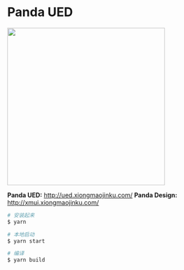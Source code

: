 # Panda UED

<img src="https://o4j4l4n7h.qnssl.com/2017-09-20-icon.png" width="360" />

**Panda UED:** <http://ued.xiongmaojinku.com/>
**Panda Design:** <http://xmui.xiongmaojinku.com/>

```bash
# 安装起来
$ yarn

# 本地启动
$ yarn start

# 编译
$ yarn build
```
